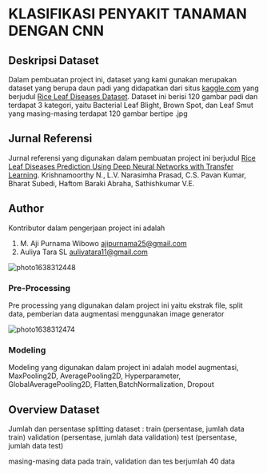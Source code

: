 # KLASIFIKASI PENYAKIT TANAMAN DENGAN CNN

## Deskripsi Dataset
Dalam pembuatan project ini, dataset yang kami gunakan merupakan dataset yang berupa daun padi yang didapatkan dari situs [kaggle.com](http://www.kaggle.com) yang berjudul [Rice Leaf Diseases Dataset](http://www.kaggle.com/vbookshelf/rice-leaf-diseases). Dataset ini berisi 120 gambar padi dan terdapat 3 kategori, yaitu Bacterial Leaf Blight, Brown Spot, dan Leaf Smut yang masing-masing terdapat 120 gambar bertipe .jpg

## Jurnal Referensi
Jurnal referensi yang digunakan dalam pembuatan project ini berjudul [Rice Leaf Diseases Prediction Using Deep Neural Networks with Transfer Learning](http://www.doi.org/10.1016/j.envres.2021.111275). Krishnamoorthy N., L.V. Narasimha Prasad, C.S. Pavan Kumar, Bharat Subedi, Haftom Baraki Abraha, Sathishkumar V.E.

## Author
Kontributor dalam pengerjaan project ini adalah
1. M. Aji Purnama Wibowo [ajipurnama25@gmail.com](http://www.gmail.com)
2. Auliya Tara SL [auliyatara11@gmail.com](http://www.gmail.com)

![photo1638312448](https://user-images.githubusercontent.com/92361807/144141138-2cbcaa01-4219-40e2-95a2-31ce729131e0.jpeg)

### Pre-Processing
Pre processing yang digunakan dalam project ini yaitu ekstrak file, split data, pemberian data augmentasi menggunakan image generator

![photo1638312474](https://user-images.githubusercontent.com/92361807/144141177-b5e4113e-e7a1-46f3-8fa9-5b3c9bbef335.jpeg)

### Modeling
Modeling yang digunakan dalam project ini adalah model augmentasi, MaxPooling2D, AveragePooling2D, Hyperparameter, GlobalAveragePooling2D, Flatten,BatchNormalization, Dropout

## Overview Dataset
Jumlah dan persentase splitting dataset :
train (persentase, jumlah data train)
validation (persentase, jumlah data validation)
test (persentase, jumlah data test)

masing-masing data pada train, validation dan tes berjumlah 40 data

